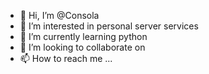 - 👋 Hi, I’m @Consola
- 👀 I’m interested in personal server services
- 🌱 I’m currently learning python
- 💞️ I’m looking to collaborate on 
- 📫 How to reach me ...

<!---
Consola/Consola is a ✨ special ✨ repository because its `README.md` (this file) appears on your GitHub profile.
You can click the Preview link to take a look at your changes.
--->
